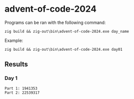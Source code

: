 # advent-of-code-2024

Programs can be ran with the following command:
```command
zig build && zig-out\bin\advent-of-code-2024.exe day_name
```

Example:
```console
zig build && zig-out\bin\advent-of-code-2024.exe day01
```

## Results

### Day 1
```
Part 1: 1941353
Part 2: 22539317
```